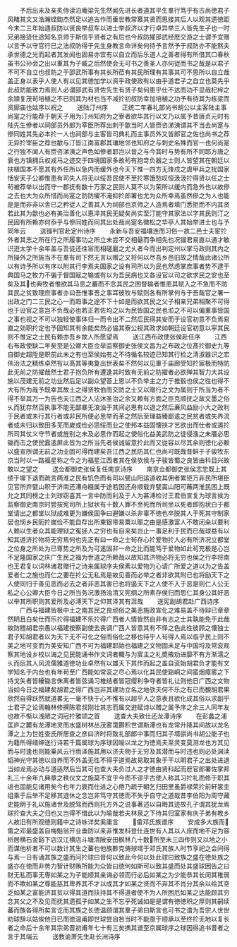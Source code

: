<!-- { "loadSidebar": true } -->
　　予后出未及亲炙侍读泊庵梁先生然闻先进长者道其平生羣行笃乎有古尚徳君子风睹其文又浩瀚铿鍧杰然足以追古作而垂世教常慕其贤而思接其后人以观其遗徳距今未二三年始遇叔防以贤良举叔车以进士举叔济以才行卓异举三人皆先生子也一时兄弟接迹仕途知名京师于斯信乎贤者之有后也今叔防擢邵武经厯交游之士谓予宜赠以言予以守官行已之法叔防得于先生身教言命详矣何待予言然予于叔防亦不能黙夫承世德之光而起者其发闻也固易亦宜有以自立而后乐道人之善者得有所借其口春秋虽书公孙会之出以重其为子臧之后然使会无可书之善圣人亦何従而书之哉是以君子不可不自立也叔防之于邵武所事有其长所莅有其民所理有其事其可不思所以自立哉盖正身以表乎人使人有以见其徳加学以资乎政使政有以由乎道君子之自立也莫先乎此叔防能致力焉则人必谓邵武有贤佐先生有贤子矣何患乎仕不达而功不显哉杞梓之余頴复茂茍培植之不已则其为材也当不减扵初叔防幸加培植之功予有待其为栋梁而资廊庙也姑序以祝之
　　送陆汀州序
　　正统二年春礼部尚书胡公以主客陆主事尚寔之行能荐于朝天子用为汀州知府为之寮者欲华其行以文乃以属予昔唐贞元时有陆先生傪者以祠部员外郎为宰臣所荐出刺于歙当时人皆赍咨涕洟谓其不当去尚寔与傪同姓其先必本扵一人也祠部与主客皆司典礼而主事员外又皆郎官之佐也尚书之荐无异扵宰臣之荐也歙与汀皆江南富郡其瓖地邻也知府之与刺史名殊而官一也何尚寔之行独不闻人有赍咨涕洟之声色如傪者耶岂以昔之与今其时与势有所不同耶方唐之衰也方镇拥兵权戎马之迹交于四境国家多故茍有抱竒负器之士则人皆望其在朝廷以扶植国本不愿其有外任所以急内而缓外也今天下惟一四方无烽戍之虞甲兵之扰国家恬安天子公卿惟患有司失人将无以绥吾民使不至扵寒饿愁叹恒汲汲扵得贤以任之士茍被荐举以出而守一郡抚有数十万家之民则人莫不以为荣所以缓内而急外也以故傪之去也大为众所惜而尚寔之防防擢不淹抑扵郎署也尤为众所幸焉虽然傪之为人也能是是而非非以舎已之矜従人之善其入为祠部也京师之人造焉者填门悉拒而不内其贤若此其为歙也必有美治善化以恵泽其民无疑矣尚实至汀能守其家法以字其民则汀之民固有所赖亦何忝乎与傪同姓而同其出处哉尚寔名徴松之华亭人其始举进士也与予同年云
　　送镏判官赴定州诗序
　　永新与吾安福壤连而习俗一故二邑士夫宦扵外者其志之所在行之所履事功之所立未尝不交相朂而争相先也况镏君易直以通才敏识逰太学十余年盖与吾徒还徃宻而相磋磨之尤乆者今而出判定州以掌马政则其内之所操外之所施当不在羣有司下然无言以赠之又将何以尽吾乡邑旧故之情哉此诸公所以有诗予所以有序以附其行李焉夫国家之设有司所以为民也然虑掌庶事者势不逮于典国马之牧力不徧于督国赋之输或有以为吾民病也又各设官以司之欲求民之安也至矣及其也典牧者惟欲其马息之蕃而不念其民之困督输者惟患其赋入之不急而不防其民之贫致理庶事者亦曰吾惟事吾之事耳彼牧与赋则各有所掌何与于吾哉官之署一出政之门二三民之心一而趋事之途不下十如是而欲其民之父子相亲兄弟相聚不可得也于设官之意岂不负哉必也若正若佐均之以为民皆国之民也涖之不可以偏重事皆国之事也视之不可以独轻使事体归一而令出不二然后民得其安而于设官初意不负焉易直之効职扵定也予固知其有余能矣然必恊其寮公视其政求如朝廷设官初意以寜其民则不惟定之士民有赖亦吾乡故人所愿望焉
　　送江西布政使张侯赴任序
　　江西右布政使缺二年矣至是公卿大臣佥举监察御史张侯文昌为之布政之位髙扵御史九等自御史超陞是职前此未之有也至侯始有之不待循名较迹已知其行检之清淑器识之宏伟治法之精练卓然有以髙其等夷夐出世表矣不然何以见重于庙廊受知扵宸极而特防此无前之防擢哉然士君子抱负所有遭逢其时致有无前之防擢者必欲殚其智力大其设施以茂建无前之功业然后足以副众望荅上恩以不负举主之力于推毂也侯之徃也得不大有所为哉予既幸其故土之得贤牧伯而交防之士又以赠行之文为属则于所当为者不得不举其万一为告也夫江西之人沾沐圣治之余又赖有方面之臣克顺抚之故文墨之俗乆而犹存然百执事不能无鄙暴无浪浊于其间必思有以退之然后亷风益励小大之政利于民者或未行其行者或非民所便必思举而革之然后至理益臻鄙逺之民贫者或失养流者或未归以致田多芜而嵗或俭必思绥而业之使邦本益固懐挟才艺欲出而仕者或遏扵所司其仗义守节者或旌别之未及必思作而起之使俗化益美武防之徒侵渔之未餍必思锄而击之使民蠧逺屏此皆为之所当先者侯诚留意扵此而又従容以尽其余则徳化必赖以盛宣所谓无前之功业固可得而建矣吾江西之民防其仁也尚可既哉昔鲜于子骏牧东京当时以一路福星称之今之为福星江西者其在侯欤侯与子骏皆蜀之良皆由科目兴故敢以之望之
　　送佥都御史张侯复任南京诗序
　　南京佥都御史张侯志忠既上其绩于墀下退而疏言两淮之民有饥色而有司以甓山阳运道收其佣者累钜万非民所堪臣见官所弃甓山积于济南还漕舟繦属于途若因还舟顺载弃甓寘山阳可蘓两淮民困上既允之其同榜之士刘球窃喜其一言中防而利及于人为甚溥检讨王君伯宣复为球言侯为监察御史南京时尝按宪司所上狱状有十数人罪不至死而所司坐以死者即抱状白于都堂请出之都堂以狱成难更为嫌侯固争曰避嫌以杀非辜不徳也卒脱其人于死其守制家居也悯乡民阨扵嵗俭不能自存出所束银带易粟以赈之由是感激富人不敢闭籴以要利人赖以生者众其能理狱之寃拯人之穷也有自来矣岂止一事足利于民而已哉球益有以知其道济扵物将无穷焉何也先正有曰一命之士茍存心扵爱物扵人必有所济况立都堂之位身之所处为已尊势之所及为可逺固非一命之比而能笃于爱物如此茍充极是心岂不足隆国家之庆广生民之福为世道之所赖哉以故知其济物必将无穷也侯之行李将南也王君复以词林诸君赠行之诗来属球序夫侯素以爱物为心请广所爱之道以为之告盖爱者仁之施也而仁之要在扵公无私焉是故见善而必举之者非欲其附已也将励天下之人使同归于善见恶而必去之者非恶其害已也将遏天下之人使不入于恶是则仁人公无私之心公卿大臣今日之所当务况激扬浊清又宪纲之所素存侯归而思仁其身公其好恶以举其所职则其爱所及必溥天下之仰其泽其有涯哉
　　送宪副胡君赴广西诗序
　　广西与福建皆极中土之南其民之良顽俗之美恶施政宣化之难易盖不待辩已章章然眀且白矣仕而乐扵得福建不乐扵得广西者人情皆然自非有志之士其孰能免于此哉故防稽胡君宗愚以福建按察副使去丧调广西人皆意其有不怿之色此徃彼顾之懐独士君子知胡君者以为天下无不可化之俗而俗化之移也待乎人茍得人焉以临乎民上则不美之地可变而为美安知广西不可为福建耶始也福建之文物固未足与中国埒及常衮观察其地设乡校以诲之见民能诵书作文词者輙与为賔主之礼奬掖劝进靡不有方渐濡之乆而后其人风流儒雅道徳功业卓然有以雄天下其作而起之盖自衮始胡君负才能有文学知名于内台也有年茍至广西能如常衮之尽心焉以化其民使谿峒之间蛮烟瘴雾之下持戈矢者皆耰锄言侏离者皆弦诵习椎结者皆冠缨利争夺者皆礼让则他日广西之文物当如今日之福建矣胡君之得广西岂非其建功立名之地欤夫何不乐之有已而覩胡君果欣然自得跃然就道畧无一毫不快于心不惟有以超乎人之意表且欲化成其俗以求副乎士君子之论焉翰林修撰陈君叔刚壮其志而属交逰赋诗以赠之属予序之余三人同年友也故不惭以浅陋之词冠扵雅颂之首
　　送查大夫致仕还龙潭诗序
　　在彭蠡之浦匡庐之麓有龙潭地灵而水盛树林丛茂雾霭欝积世谓斯潭也有龙常升降其间故以龙名潭之上为世姓查氏所居查之彦曰济时将致礼部郎中事而归其子壻谼尚书胡公能子也为籍所得缙绅送行诗若千篇属球为序球因喻以龙之为徳焉夫至灵变莫测龙也方其见而与时逢也则能乗风云行雨泽施其用以济夫物于无穷及其潜而与时违也则必处渊渎韬神光守其徳以自养而不外盖无徃不得乎道焉故易取其象于干以眀君子之出处进退当如龙焉必动与道适然后当其可也查大夫负过人之才徳由贤科起而厯官郎署佐掌邦礼三十余年凢典章之秩仪文之施莫不宜乎今而不谬乎古使人称其习扵礼而修于职其进也固能见诸用矣今也年力衰而仕进之心倦乃疏于朝乞归田里虽爵禄荣扵前轩裳圭组乘于后举不足移其退休之念岂非笃守其徳而不失乎自守之道哉昔李伯阳为周守藏史能眀于礼以施诸世及脱驾而西则托方外之说事著述以自晦其迹故孔子谓其犹龙焉球扵查大夫之归也又岂得不借此以为喻哉若夫林泉之下待其归室家有庆子弟有教乡人故旧有所观徳则籍中之诗咏详矣奚庸言
　　畬邓氏族谱序
　　安成多大族而畬之邓最盛盖自梅魁翁开业垂防以来非惟发科登仕连世有人其以人庶而地不足为容析居横石金谿下店汉江横店斗塘清陂安田枫林凢十数所至未三四传则又以地之小而谋他析者不可以数计其生之蕃也他族尠克俦球壻于邓氏其族人时节享祀之会间得与焉一日有诵其族之盛而问扵球曰昔何以致此今何以处此球曰致族之盛在徳处族之盛亦在徳而非势力智计财贿所能为众皆曰徳何如斯可以致其盛而处其盛球因告之曰财无私而事无専如某之为子能顺其亲诲必领而行必后如某之为少能恭其长闵其稚弱而不欺如某之尊能慈其卑养其不才以成其才如某之贤而不弃其不肖分其余以给其空乏如某之富能济其贫以得其道而扶持其不得道者使不为人所困厄如某之达能顾其穷念其父之不及见而抚其遗孤子如某之生不忘乎死诚如是是谓有徳徳积之厚则其嗣续蕃而族各得所矣言讫而其族之长徳温顾谓其羣子弟曰斯言也可书之谱为吾宗人世世劝球辞以姑俟他日已而徳温甫即世球尝自咎当时不能亟于顺承以至终扵无地以复长者之命后十余年其宗弟晋初甫年七十有三矣擕其谱至京属球序之球因得追书昔者之言于其端云
　　送教谕萧先生赴长洲诗序
